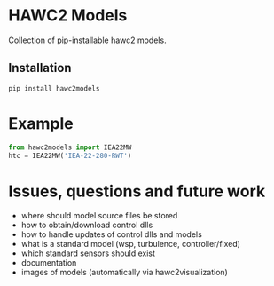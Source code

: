 # HAWC2 Models

Collection of pip-installable hawc2 models.

## Installation

```
pip install hawc2models
```


# Example


```python
from hawc2models import IEA22MW
htc = IEA22MW('IEA-22-280-RWT')
```


# Issues, questions and future work

- where should model source files be stored
- how to obtain/download control dlls
- how to handle updates of control dlls and models
- what is a standard model (wsp, turbulence, controller/fixed)
- which standard sensors should exist
- documentation
- images of models (automatically via hawc2visualization)